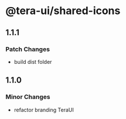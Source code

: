 # @tera-ui/shared-icons

## 1.1.1

### Patch Changes

- build dist folder

## 1.1.0

### Minor Changes

- refactor branding TeraUI
